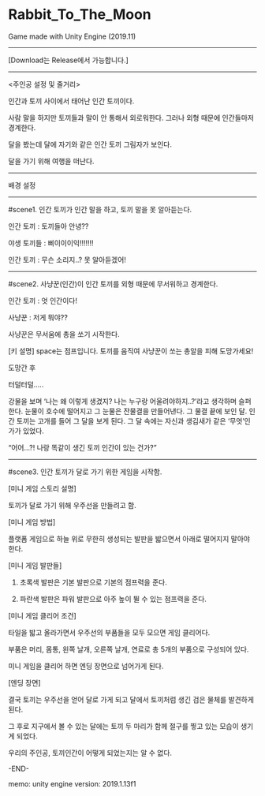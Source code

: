 # Rabbit_To_The_Moon
Game made with Unity Engine (2019.11)
<hr/>
[Download는 Release에서 가능합니다.]

<hr/>
<주인공 설정 및 줄거리>

인간과 토끼 사이에서 태어난 인간 토끼이다. 

사람 말을 하지만 토끼들과 말이 안 통해서 외로워한다. 그러나 외형 때문에 인간들마저 경계한다.

달을 봤는데 달에 자기와 같은 인간 토끼 그림자가 보인다.

달을 가기 위해 여행을 떠난다.

<hr/>
배경 설정
<hr/>
#scene1. 인간 토끼가 인간 말을 하고, 토끼 말을 못 알아듣는다. 

인간 토끼 : 토끼들아 안녕??

야생 토끼들 : 삐이이이익!!!!!!!

인간 토끼 : 무슨 소리지..? 못 알아듣겠어!

<hr/>
#scene2. 사냥꾼(인간)이 인간 토끼를 외형 때문에 무서워하고 경계한다.

인간 토끼 : 엇 인간이다!

사냥꾼 : 저게 뭐야?? 

사냥꾼은 무서움에 총을 쏘기 시작한다.


[키 설명] space는 점프입니다. 토끼를 움직여 사냥꾼이 쏘는 총알을 피해 도망가세요!


도망간 후 

터덜터덜..... 

강물을 보며 ‘나는 왜 이렇게 생겼지? 나는 누구랑 어울려야하지..?’라고 생각하며 슬퍼한다. 눈물이 호수에 떨어지고 그 눈물은 잔물결을 만들어낸다. 그 물결 끝에 보인 달. 인간 토끼는 고개를 들어 그 달을 보게 된다. 그 달 속에는 자신과 생김새가 같은 ‘무엇’인가가 있었다. 

“어어...?! 나랑 똑같이 생긴 토끼 인간이 있는 건가?”

<hr/>
#scene3. 인간 토끼가 달로 가기 위한 게임을 시작함.


[미니 게임 스토리 설명]

토끼가 달로 가기 위해 우주선을 만들려고 함.


[미니 게임 방법]

플랫폼 게임으로 하늘 위로 무한히 생성되는 발판을 밟으면서 아래로 떨어지지 말아야 한다.


[미니 게임 발판들]

1. 초록색 발판은 기본 발판으로 기본의 점프력을 준다.

2. 파란색 발판은 파워 발판으로 아주 높이 뛸 수 있는 점프력을 준다.


[미니 게임 클리어 조건]

타일을 밟고 올라가면서 우주선의 부품들을 모두 모으면 게임 클리어다.

부품은 머리, 몸통, 왼쪽 날개, 오른쪽 날개, 연료로 총 5개의 부품으로 구성되어 있다.

미니 게임을 클리어 하면 엔딩 장면으로 넘어가게 된다.


[엔딩 장면]

결국 토끼는 우주선을 얻어 달로 가게 되고 달에서 토끼처럼 생긴 검은 물체를 발견하게 된다.

그 후로 지구에서 볼 수 있는 달에는 토끼 두 마리가 함께 절구를 찧고 있는 모습이 생기게 되었다.

우리의 주인공, 토끼인간이 어떻게 되었는지는 알 수 없다.


-END-


memo: unity engine version: 2019.1.13f1
